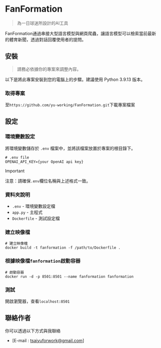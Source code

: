 # FanFormation
> 為一日球迷所設計的AI工具

FanFormation通過串接大型語言模型與網頁爬蟲，讓語言模型可以檢索當前最新的體育新聞，透過對話回覆使用者的提問。

## 安裝
> 請務必依據你的專案來調整內容。

以下是將此專案安裝到您的電腦上的步驟。建議使用 Python 3.9.13 版本。

### 取得專案
至`https://github.com/yu-working/FanFormation.git`下載專案檔案

## 設定

### 環境變數設定
將環境變數儲存於 `.env` 檔案中，並將該檔案放置於專案的根目錄下。

```env
# .env file
OPENAI_API_KEY={your OpenAI api key}
```

> [!IMPORTANT] 
> 注意：請確保`.env`欄位名稱與上述格式一致。

### 資料夾說明

- `.env` - 環境變數設定檔
- `app.py` - 主程式
- `Dockerfile` - 測試設定檔

### 建立映像檔
```
# 建立映像檔
docker build -t fanformation -f /path/to/Dockerfile .
```
### 根據映像檔`fanformation`啟動容器
```
# 啟動容器
docker run -d -p 8501:8501 --name fanformation fanformation
```
### 測試
開啟瀏覽器，查看`localhost:8501`

## 聯絡作者

你可以透過以下方式與我聯絡

- [E-mail : tsaiyuforwork@gmail.com]
